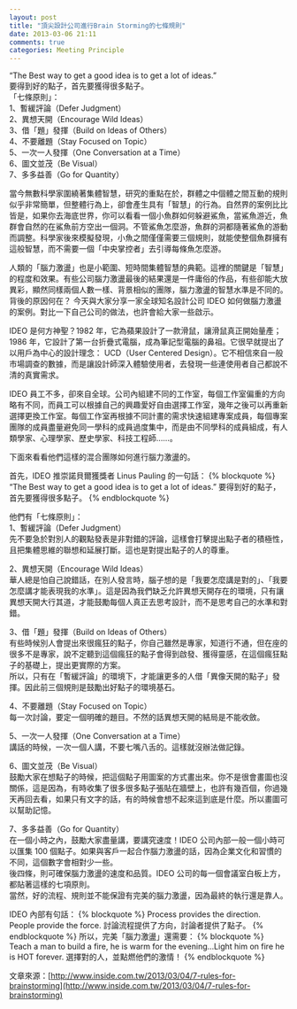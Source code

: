 ```yaml
---
layout: post
title: "頂尖設計公司進行Brain Storming的七條規則"
date: 2013-03-06 21:11
comments: true
categories: Meeting Principle
---
```

“The Best way to get a good idea is to get a lot of ideas.”  
要得到好的點子，首先要獲得很多點子。  
「七條原則」：  
1、暫緩評論（Defer Judgment）  
2、異想天開（Encourage Wild Ideas）  
3、借「題」發揮（Build on Ideas of Others）  
4、不要離題（Stay Focused on Topic）  
5、一次一人發揮（One Conversation at a Time）  
6、圖文並茂（Be Visual）  
7、多多益善（Go for Quantity）  
<!-- more -->


當今無數科學家圍繞著集體智慧，研究的重點在於，群體之中個體之間互動的規則似乎非常簡單，但整體行為上，卻會產生具有「智慧」的行為。自然界的案例比比皆是，如果你去海底世界，你可以看看一個小魚群如何躲避鯊魚，當鯊魚游近，魚群會自然的在鯊魚前方空出一個洞。不管鯊魚怎麼游，魚群的洞都隨著鯊魚的游動而調整。科學家後來模擬發現，小魚之間僅僅需要三個規則，就能使整個魚群擁有這般智慧，而不需要一個「中央掌控者」去引導每條魚怎麼游。

人類的「腦力激盪」也是小範圍、短時間集體智慧的典範。這裡的關鍵是「智慧」的程度和效果。有些公司腦力激盪最後的結果還是一件庸俗的作品，有些卻能大放異彩，顯然同樣兩個人數一樣、背景相似的團隊，腦力激盪的智慧水準是不同的。背後的原因何在？
今天與大家分享一家全球知名設計公司 IDEO 如何做腦力激盪的案例。對比一下自己公司的做法，也許會給大家一些啟示。

IDEO 是何方神聖？1982 年，它為蘋果設計了一款滑鼠，讓滑鼠真正開始量產；1986 年，它設計了第一台折疊式電腦，成為筆記型電腦的鼻祖。它很早就提出了以用戶為中心的設計理念： UCD（User Centered Design）。它不相信來自一般市場調查的數據，而是讓設計師深入體驗使用者，去發現一些連使用者自己都說不清的真實需求。

IDEO 員工不多，卻來自全球。公司內組建不同的工作室，每個工作室偏重的方向略有不同，而員工可以根據自己的興趣愛好自由選擇工作室，幾年之後可以再重新選擇更換工作室。每個工作室再根據不同計畫的需求快速組建專案成員，每個專案團隊的成員盡量避免同一學科的成員過度集中，而是由不同學科的成員組成，有人類學家、心理學家、歷史學家、科技工程師……。

下面來看看他們這樣的混合團隊如何進行腦力激盪的。

首先，IDEO 推崇諾貝爾獲獎者 Linus Pauling 的一句話：
{% blockquote %}
“The Best way to get a good idea is to get a lot of ideas.”
要得到好的點子，首先要獲得很多點子。
{% endblockquote %}

他們有「七條原則」：  
1、暫緩評論（Defer Judgment）  
先不要急於對別人的觀點發表是非對錯的評論，這樣會打擊提出點子者的積極性，且把集體思維的聯想和延展打斷。這也是對提出點子的人的尊重。

2、異想天開（Encourage Wild Ideas）  
華人總是怕自己說錯話，在別人發言時，腦子想的是「我要怎麼講是對的」、「我要怎麼講才能表現我的水準」。這是因為我們缺乏允許異想天開存在的環境，只有讓異想天開大行其道，才能鼓勵每個人真正去思考設計，而不是思考自己的水準和對錯。

3、借「題」發揮（Build on Ideas of Others）  
有些時候別人會提出來很瘋狂的點子，你自己雖然是專家，知道行不通，但在座的很多不是專家，說不定聽到這個瘋狂的點子會得到啟發、獲得靈感，在這個瘋狂點子的基礎上，提出更實際的方案。  
所以，只有在「暫緩評論」的環境下，才能讓更多的人借「異像天開的點子」發揮。因此前三個規則是鼓勵出好點子的環境基石。

4、不要離題（Stay Focused on Topic）  
每一次討論，要定一個明確的題目。不然的話異想天開的結局是不能收斂。

5、一次一人發揮（One Conversation at a Time）  
講話的時候，一次一個人講，不要七嘴八舌的。這樣就沒辦法做記錄。

6、圖文並茂（Be Visual）  
鼓勵大家在想點子的時候，把這個點子用圖案的方式畫出來。你不是很會畫圖也沒關係，這是因為，有時收集了很多很多點子張貼在牆壁上，也許有幾百個，你過幾天再回去看，如果只有文字的話，有的時候會想不起來這到底是什麼。所以畫圖可以幫助記憶。

7、多多益善（Go for Quantity）  
在一個小時之內，鼓勵大家盡量講，要講究速度！IDEO 公司內部一般一個小時可以匯集 100 個點子。如果與客戶一起合作腦力激盪的話，因為企業文化和習慣的不同，這個數字會相對少一些。  
後四條，則可確保腦力激盪的速度和品質。IDEO 公司的每一個會議室白板上方，都貼著這樣的七項原則。  
當然，好的流程、規則並不能保證有完美的腦力激盪，因為最終的執行還是靠人。

IDEO 內部有句話：
{% blockquote %}
Process provides the direction. People provide the force.
討論流程提供了方向，討論者提供了點子。
{% endblockquote %}
所以，完美「腦力激盪」還需要：
{% blockquote %}
Teach a man to build a fire, he is warm for the evening…Light him on fire he is HOT forever.
選擇對的人，並點燃他們的激情！
{% endblockquote %}

文章來源：[http://www.inside.com.tw/2013/03/04/7-rules-for-brainstorming](http://www.inside.com.tw/2013/03/04/7-rules-for-brainstorming)
